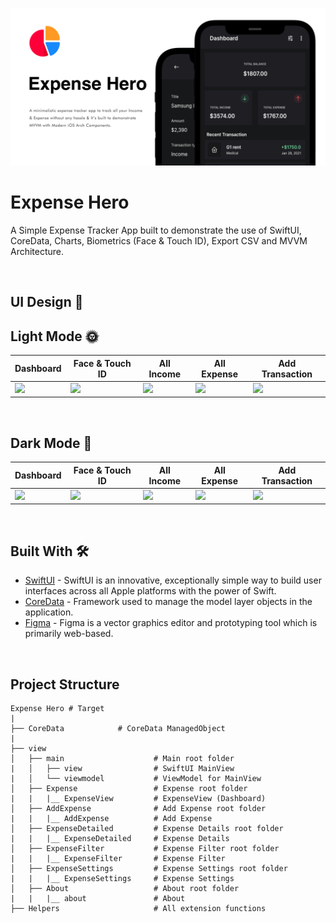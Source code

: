 ![GitHub Cards Preview](https://github.com/omargeo/Expense-APP/blob/main/art/EXPENS-APP_COVER.png)

# Expense Hero
A Simple Expense Tracker App built to demonstrate the use of SwiftUI, CoreData, Charts, Biometrics (Face & Touch ID), Export CSV and MVVM Architecture. 
 
<br /> 
  
## UI Design 🎨 
 

## Light Mode 🌞
Dashboard | Face & Touch ID | All Income | All Expense | Add Transaction 
--- | --- | --- |--- |--- 
![](https://github.com/sameersyd/Expenso/blob/main/art/dashboard.png) | ![](https://github.com/sameersyd/Expenso-iOS/blob/main/art/auth_faceid.png) | ![](https://github.com/sameersyd/Expenso-iOS/blob/main/art/income_stat.png) | ![](https://github.com/sameersyd/Expenso-iOS/blob/main/art/expense_stat.png) | ![](https://github.com/sameersyd/Expenso-iOS/blob/main/art/add_transaction_attach.png) 

<br />

## Dark Mode 🌚
Dashboard | Face & Touch ID | All Income | All Expense | Add Transaction 
--- | --- | --- |--- |--- 
![](https://github.com/sameersyd/Expenso/blob/main/art/dashboard_dark.png) | ![](https://github.com/sameersyd/Expenso-iOS/blob/main/art/auth_faceid_dk.png) | ![](https://github.com/sameersyd/Expenso-iOS/blob/main/art/income_stat_dk.png) | ![](https://github.com/sameersyd/Expenso-iOS/blob/main/art/expense_stat_dk.png) | ![](https://github.com/sameersyd/Expenso-iOS/blob/main/art/add_transaction_attach_dark.png) 

<br />

## Built With 🛠
- [SwiftUI](https://developer.apple.com/documentation/swiftui/) - SwiftUI is an innovative, exceptionally simple way to build user interfaces across all Apple platforms with the power of Swift.
- [CoreData](https://developer.apple.com/documentation/coredata) - Framework used to manage the model layer objects in the application.
- [Figma](https://figma.com/) - Figma is a vector graphics editor and prototyping tool which is primarily web-based.

<br />

## Project Structure
    
    Expense Hero # Target
    |
    ├── CoreData            # CoreData ManagedObject
    |
    ├── view
    │   ├── main                    # Main root folder
    |   │   ├── view                # SwiftUI MainView
    |   │   └── viewmodel           # ViewModel for MainView
    │   ├── Expense                 # Expense root folder
    |   |   |__ ExpenseView         # ExpenseView (Dashboard)
    │   ├── AddExpense              # Add Expense root folder
    |   |   |__ AddExpense          # Add Expense
    │   ├── ExpenseDetailed         # Expense Details root folder
    |   |   |__ ExpenseDetailed     # Expense Details
    │   ├── ExpenseFilter           # Expense Filter root folder
    |   |   |__ ExpenseFilter       # Expense Filter
    │   ├── ExpenseSettings         # Expense Settings root folder
    |   |   |__ ExpenseSettings     # Expense Settings
    │   ├── About                   # About root folder
    |   |   |__ about               # About
    ├── Helpers                     # All extension functions


<br />
